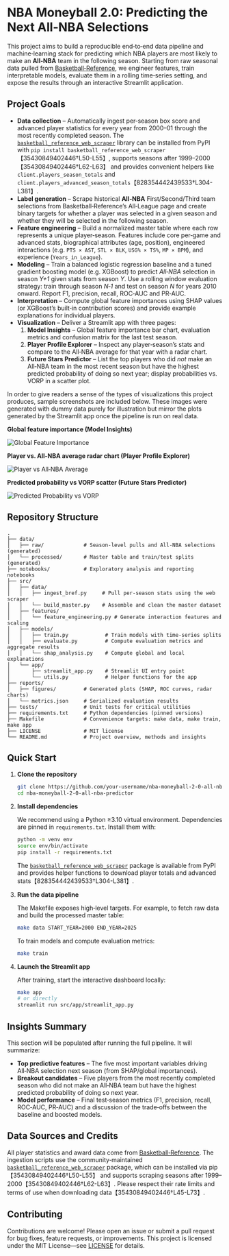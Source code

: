 # NBA Moneyball 2.0: Predicting the Next All‑NBA Selections

This project aims to build a reproducible end‑to‑end data pipeline and machine‑learning stack for predicting which NBA players are most likely to make an **All‑NBA** team in the following season.  Starting from raw seasonal data pulled from [Basketball‑Reference](https://www.basketball-reference.com/), we engineer features, train interpretable models, evaluate them in a rolling time‑series setting, and expose the results through an interactive Streamlit application.

## Project Goals

* **Data collection** – Automatically ingest per‑season box score and advanced player statistics for every year from 2000–01 through the most recently completed season.  The [`basketball_reference_web_scraper`](https://jaebradley.github.io/basketball_reference_web_scraper/) library can be installed from PyPI with `pip install basketball_reference_web_scraper`【35430849402446†L50-L55】, supports seasons after 1999–2000【35430849402446†L62-L63】 and provides convenient helpers like `client.players_season_totals` and `client.players_advanced_season_totals`【828354442439533†L304-L381】.
* **Label generation** – Scrape historical **All‑NBA** First/Second/Third team selections from Basketball‑Reference’s All‑League page and create binary targets for whether a player was selected in a given season and whether they will be selected in the following season.
* **Feature engineering** – Build a normalized master table where each row represents a unique player‑season.  Features include core per‑game and advanced stats, biographical attributes (age, position), engineered interactions (e.g. `PTS × AST`, `STL × BLK`, `USG% × TS%`, `MP × BPM`), and experience (`Years_in_League`).
* **Modeling** – Train a balanced logistic regression baseline and a tuned gradient boosting model (e.g. XGBoost) to predict *All‑NBA* selection in season *Y+1* given stats from season *Y*.  Use a rolling window evaluation strategy: train through season *N‑1* and test on season *N* for years 2010 onward.  Report F1, precision, recall, ROC‑AUC and PR‑AUC.
* **Interpretation** – Compute global feature importances using SHAP values (or XGBoost’s built‑in contribution scores) and provide example explanations for individual players.
* **Visualization** – Deliver a Streamlit app with three pages:
  1. **Model Insights** – Global feature importance bar chart, evaluation metrics and confusion matrix for the last test season.
  2. **Player Profile Explorer** – Inspect any player‑season’s stats and compare to the All‑NBA average for that year with a radar chart.
  3. **Future Stars Predictor** – List the top players who did *not* make an All‑NBA team in the most recent season but have the highest predicted probability of doing so next year; display probabilities vs. VORP in a scatter plot.

In order to give readers a sense of the types of visualizations this project produces, sample screenshots are included below.  These images were generated with dummy data purely for illustration but mirror the plots generated by the Streamlit app once the pipeline is run on real data.

**Global feature importance (Model Insights)**

![Global Feature Importance](reports/figures/global_feature_importance.png)

**Player vs. All‑NBA average radar chart (Player Profile Explorer)**

![Player vs All‑NBA Average](reports/figures/player_vs_allnba_radar.png)

**Predicted probability vs VORP scatter (Future Stars Predictor)**

![Predicted Probability vs VORP](reports/figures/probability_vs_vorp_scatter.png)

## Repository Structure

```text
.
├── data/
│   ├── raw/             # Season‑level pulls and All‑NBA selections (generated)
│   └── processed/       # Master table and train/test splits (generated)
├── notebooks/           # Exploratory analysis and reporting notebooks
├── src/
│   ├── data/
│   │   ├── ingest_bref.py     # Pull per‑season stats using the web scraper
│   │   └── build_master.py    # Assemble and clean the master dataset
│   ├── features/
│   │   └── feature_engineering.py # Generate interaction features and scaling
│   ├── models/
│   │   ├── train.py            # Train models with time‑series splits
│   │   ├── evaluate.py         # Compute evaluation metrics and aggregate results
│   │   └── shap_analysis.py    # Compute global and local explanations
│   └── app/
│       ├── streamlit_app.py    # Streamlit UI entry point
│       └── utils.py            # Helper functions for the app
├── reports/
│   ├── figures/         # Generated plots (SHAP, ROC curves, radar charts)
│   └── metrics.json     # Serialized evaluation results
├── tests/               # Unit tests for critical utilities
├── requirements.txt     # Python dependencies (pinned versions)
├── Makefile             # Convenience targets: make data, make train, make app
├── LICENSE              # MIT license
└── README.md            # Project overview, methods and insights
```

## Quick Start

1. **Clone the repository**

   ```bash
   git clone https://github.com/your‑username/nba-moneyball-2-0-all-nba-predictor.git
   cd nba-moneyball-2-0-all-nba-predictor
   ```

2. **Install dependencies**

   We recommend using a Python ≥3.10 virtual environment.  Dependencies are pinned in `requirements.txt`.  Install them with:

   ```bash
   python -m venv env
   source env/bin/activate
   pip install -r requirements.txt
   ```

   The [`basketball_reference_web_scraper`](https://jaebradley.github.io/basketball_reference_web_scraper/) package is available from PyPI and provides helper functions to download player totals and advanced stats【828354442439533†L304-L381】.

3. **Run the data pipeline**

   The Makefile exposes high‑level targets.  For example, to fetch raw data and build the processed master table:

   ```bash
   make data START_YEAR=2000 END_YEAR=2025
   ```

   To train models and compute evaluation metrics:

   ```bash
   make train
   ```

4. **Launch the Streamlit app**

   After training, start the interactive dashboard locally:

   ```bash
   make app
   # or directly
   streamlit run src/app/streamlit_app.py
   ```

## Insights Summary

This section will be populated after running the full pipeline.  It will summarize:

* **Top predictive features** – The five most important variables driving All‑NBA selection next season (from SHAP/global importances).
* **Breakout candidates** – Five players from the most recently completed season who did not make an All‑NBA team but have the highest predicted probability of doing so next year.
* **Model performance** – Final test‑season metrics (F1, precision, recall, ROC‑AUC, PR‑AUC) and a discussion of the trade‑offs between the baseline and boosted models.

## Data Sources and Credits

All player statistics and award data come from [Basketball‑Reference](https://www.basketball-reference.com/).  The ingestion scripts use the community‑maintained [`basketball_reference_web_scraper`](https://jaebradley.github.io/basketball_reference_web_scraper/) package, which can be installed via pip【35430849402446†L50-L55】 and supports scraping seasons after 1999–2000【35430849402446†L62-L63】.  Please respect their rate limits and terms of use when downloading data【35430849402446†L45-L73】.

## Contributing

Contributions are welcome!  Please open an issue or submit a pull request for bug fixes, feature requests, or improvements.  This project is licensed under the MIT License—see [LICENSE](LICENSE) for details.